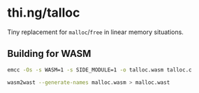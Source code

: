 # thi.ng/talloc

Tiny replacement for `malloc`/`free` in linear memory situations.

## Building for WASM

```sh
emcc -Os -s WASM=1 -s SIDE_MODULE=1 -o talloc.wasm talloc.c
```

```sh
wasm2wast --generate-names malloc.wasm > malloc.wast
```
